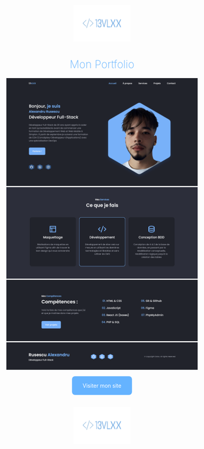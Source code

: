 <p align="center">
  <img src="img/logo3.png" alt="Votre Nom" width="150" />
</p>
<h1 style="text-align:center; color: #65B3FF; font-weight: 200">Mon Portfolio</h1>

![homePage](img/homepage.png)
![servicesPage](img/servicespage.png)
![skillsPage](img/skillspage.png)
![footerPage](img/footer.png)

<div align="center">
  <a target="_blank" href="https://rusescu-alexandru-folio.netlify.app" style="background:#65B3FF; color: white; padding: 1rem 1.75rem; border-radius:0.5rem; display: inline-block; text-decoration: none;">
    Visiter mon site
  </a>
</div>
<br/>
<p align="center">
  <img src="img/logo3.png" alt="Votre Nom" width="150" />
</p>
